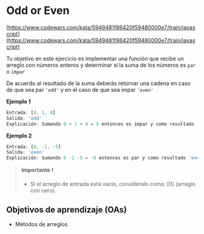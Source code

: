 # Odd or Even

[https://www.codewars.com/kata/5949481f86420f59480000e7/train/javascript](https://www.codewars.com/kata/5949481f86420f59480000e7/train/javascript)

Tu objetivo en este ejercicio es implementar una función que recibe un arreglo
con números enteros y determinar si la suma de los números es `par` o `impar`

De acuerdo al resultado de la suma deberás retornar una cadena en caso de que
sea par `'odd'` y en el caso de que sea impar `'even'`

__Ejemplo 1__

```js
Entrada: [0, 1, 4]
Salida: 'odd'
Explicación: Sumando 0 + 1 + 4 = 5 entonces es impar y como resultado 'odd'
```

__Ejemplo 2__

```js
Entrada: [0, -1, -5]
Salida: 'even'
Explicación: Sumando 0 -1 -5 = -6 entonces es par y como resultado 'even'
```

> __Importante__ ❗
>
> - Si el arreglo de entrada está vacío, considéralo como:
[0] (arreglo con cero).

## Objetivos de aprendizaje (OAs)

- Métodos de arreglos
